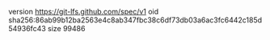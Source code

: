 version https://git-lfs.github.com/spec/v1
oid sha256:86ab99b12ba2563e4c8ab347fbc38c6df73db03a6ac3fc6442c185d54936fc43
size 99486
